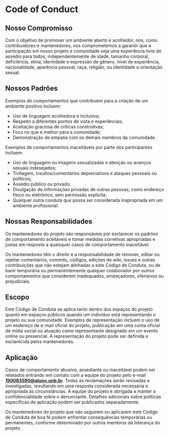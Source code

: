 # Code of Conduct

## Nosso Compromisso

Com o objetivo de promover um ambiente aberto e acolhedor, nós, como contribuidores e mantenedores, nos comprometemos a garantir que a participação em nosso projeto e comunidade seja uma experiência livre de assédio para todos, independentemente de idade, tamanho corporal, deficiência, etnia, identidade e expressão de gênero, nível de experiência, nacionalidade, aparência pessoal, raça, religião, ou identidade e orientação sexual.

## Nossos Padrões

Exemplos de comportamentos que contribuem para a criação de um ambiente positivo incluem:

- Uso de linguagem acolhedora e inclusiva;
- Respeito a diferentes pontos de vista e experiências;
- Aceitação graciosa de críticas construtivas;
- Foco no que é melhor para a comunidade;
- Demonstração de empatia com os demais membros da comunidade.

Exemplos de comportamentos inaceitáveis por parte dos participantes incluem:

- Uso de linguagem ou imagens sexualizadas e atenção ou avanços sexuais indesejados;
- Trollagem, insultos/comentários depreciativos e ataques pessoais ou políticos;
- Assédio público ou privado;
- Divulgação de informações privadas de outras pessoas, como endereço físico ou eletrônico, sem permissão explícita;
- Qualquer outra conduta que possa ser considerada inapropriada em um ambiente profissional.

## Nossas Responsabilidades

Os mantenedores do projeto são responsáveis por esclarecer os padrões de comportamento aceitáveis e tomar medidas corretivas apropriadas e justas em resposta a quaisquer casos de comportamento inaceitável.

Os mantenedores têm o direito e a responsabilidade de remover, editar ou rejeitar comentários, commits, códigos, edições de wiki, issues e outras contribuições que não estejam alinhadas a este Código de Conduta, ou de banir temporária ou permanentemente qualquer colaborador por outros comportamentos que considerem inadequados, ameaçadores, ofensivos ou prejudiciais.

## Escopo

Este Código de Conduta se aplica tanto dentro dos espaços do projeto quanto em espaços públicos quando um indivíduo está representando o projeto ou sua comunidade. Exemplos de representação incluem o uso de um endereço de e-mail oficial do projeto, publicação em uma conta oficial de mídia social ou atuação como representante designado em um evento online ou presencial. A representação do projeto pode ser definida e esclarecida pelos mantenedores.

## Aplicação

Casos de comportamento abusivo, assediante ou inaceitável podem ser relatados entrando em contato com a equipe do projeto pelo e-mail **190083590@aluno.unb.br**. Todas as reclamações serão revisadas e investigadas, resultando em uma resposta considerada necessária e apropriada às circunstâncias. A equipe do projeto é obrigada a manter a confidencialidade sobre o denunciante. Detalhes adicionais sobre políticas específicas de aplicação podem ser publicados separadamente.

Os mantenedores do projeto que não seguirem ou aplicarem este Código de Conduta de boa fé podem enfrentar consequências temporárias ou permanentes, conforme determinado por outros membros da liderança do projeto.
